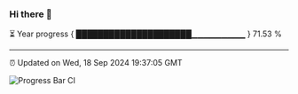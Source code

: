 ### Hi there 👋

⏳ Year progress { █████████████████████▁▁▁▁▁▁▁▁▁ } 71.53 %

---

⏰ Updated on Wed, 18 Sep 2024 19:37:05 GMT

![Progress Bar CI](https://github.com/IshwaranRudhara/GIT-ACTION/workflows/Progress%20Bar%20CI/badge.svg)
